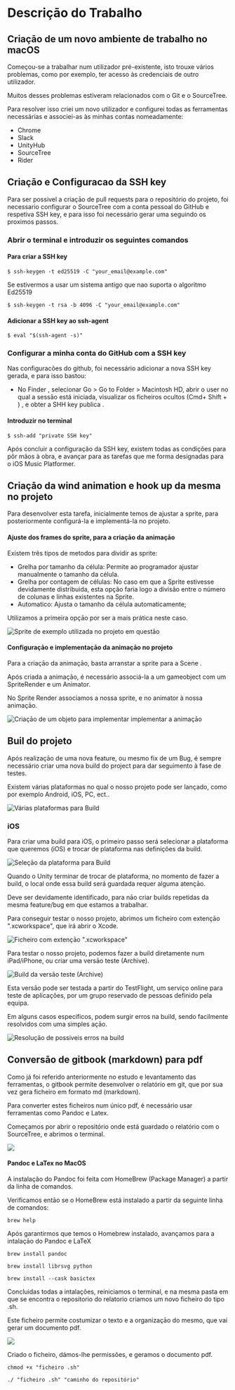 # Descriçāo do Trabalho

## Criaçāo de um novo ambiente de trabalho no macOS

Começou-se a trabalhar num utilizador pré-existente, isto trouxe vários problemas, como por exemplo, ter acesso às credenciais de outro utilizador.

Muitos desses problemas estiveram relacionados com o Git e o SourceTree.

Para resolver isso criei um novo utilizador e configurei todas as ferramentas necessárias e associei-as às minhas contas nomeadamente:

* Chrome
* Slack
* UnityHub
* SourceTree
* Rider

## Criaçāo e Configuracao da SSH key

Para ser possivel a criaçāo de pull requests para o repositório do projeto, foi necessario configurar o SourceTree com a conta pessoal do GitHub e respetiva SSH key, e para isso foi necessário gerar uma seguindo os proximos passos.

### Abrir o terminal e introduzir os seguintes comandos&#x20;

#### Para criar a SSH key

```shell
$ ssh-keygen -t ed25519 -C "your_email@example.com"
```

&#x20; Se estivermos a usar um sistema antigo que nao suporta o algoritmo Ed25519

```shell
$ ssh-keygen -t rsa -b 4096 -C "your_email@example.com"
```

#### Adicionar a SSH key ao ssh-agent

```shell
$ eval "$(ssh-agent -s)"
```

### Configurar a minha conta do GitHub com a SSH key

Nas configuracões do github, foi necessário adicionar a nova SSH key gerada, e para isso bastou:&#x20;

* No Finder <img src="https://help.apple.com/assets/61D4C1B5425F2576373C512A/61D4C1B7425F2576373C5132/pt_PT/058e4af8e726290f491044219d2eee73.png" alt="" data-size="line">, selecionar Go > Go to Folder > Macintosh HD, abrir o user no qual a sessāo está iniciada, visualizar os ficheiros ocultos (Cmd+ Shift + <img src="../.gitbook/assets/computer_key_Greater_than_Period.png" alt="" data-size="line">) , e obter a SHH key publica .

#### Introduzir no terminal&#x20;

```shell
$ ssh-add "private SSH key"
```

Após concluir a configuração da SSH key, existem todas as condições para pôr mãos à obra, e avançar para as tarefas que me forma designadas para o iOS Music Platformer.

## Criaçāo da wind animation e hook up da mesma no projeto

Para desenvolver esta tarefa, inicialmente temos de ajustar a sprite, para posteriormente configurá-la e implementá-la no projeto.

#### Ajuste dos frames do sprite, para a criaçāo da animaçāo

Existem três tipos de metodos para dividir as sprite:

* Grelha por tamanho da célula: Permite ao programador ajustar manualmente o tamanho da célula.
* Grelha por contagem de células: No caso em que a Sprite estivesse devidamente distribuida, esta opção faria logo a divisão entre o número de colunas e linhas existentes na Sprite.
* Automatico: Ajusta o tamanho da célula automaticamente;

Utilizamos a primeira opçāo por ser a mais prática neste caso.

![ Sprite de exemplo utilizada no projeto em questāo](<../.gitbook/assets/Screenshot 2022-05-12 at 11.19.57.png>)

#### Configuraçāo e implementaçāo da animaçāo  no projeto

Para a criaçāo da animaçāo, basta arranstar a sprite para a Scene .

Após criada a animaçāo, é necessário associá-la a um gameobject com um SpriteRender e um Animator.

No Sprite Render associamos a nossa sprite, e no animator à nossa animaçāo.

![Criaçāo de um objeto para implementar implementar a animaçāo](../.gitbook/assets/AnimatonImpl.png)

## Buil do projeto

Após realizaçāo de uma nova feature, ou mesmo fix de um Bug, é sempre necessário criar uma nova build do project para dar seguimento à fase de testes.

Existem várias plataformas no qual o nosso projeto pode ser lançado, como por exemplo Android, iOS, PC, ect..

![Várias plataformas para Build](<../.gitbook/assets/Screenshot 2022-05-16 at 17.10.22.png>)

### iOS

Para criar uma build para iOS, o primeiro passo será selecionar a plataforma que queremos (iOS) e trocar de plataforma nas definições da build.

![Seleçāo da plataforma para Build](<../.gitbook/assets/Screenshot 2022-05-16 at 17.12.43.png>)

Quando o Unity terminar de trocar de plataforma, no momento de fazer a build, o local onde essa build será guardada requer alguma atençāo.

Deve ser devidamente identificado, para nāo criar builds repetidas da mesma feature/bug em que estamos a trabalhar.

Para conseguir testar o nosso projeto, abrimos um ficheiro com extençāo ".xcworkspace", que irá abrir o Xcode.

![Ficheiro com extençāo ".xcworkspace"](<../.gitbook/assets/Screenshot 2022-05-16 at 17.25.56.png>)

Para testar o nosso projeto, podemos fazer a build diretamente num iPad/iPhone, ou criar uma versāo teste (Archive).&#x20;

![Build da versāo teste (Archive)](../.gitbook/assets/Screenshot\_2022-05-17\_at\_14\_23\_07.png)

Esta versāo pode ser testada a partir do TestFlight, um serviço online para teste de aplicações, por um grupo reservado de pessoas definido pela equipa.

Em alguns casos especificos, podem surgir erros na build, sendo facilmente resolvidos com uma simples açāo.

![Resoluçāo de possiveis erros na build](../.gitbook/assets/Screenshot\_2022-05-17\_at\_14\_31\_18.png)

## Conversāo de gitbook (markdown) para pdf

Como já foi referido anteriormente no estudo e levantamento das ferramentas, o gitbook permite desenvolver o relatório em git, que por sua vez gera ficheiro em formato md (markdown).

Para converter estes ficheiros num único pdf, é necessário usar ferramentas como Pandoc e Latex.

Começamos por abrir o repositório onde está guardado o relatório com o SourceTree, e abrimos o terminal.

![](<../.gitbook/assets/Screenshot 2022-06-02 at 10.47.25.png>)

#### Pandoc e LaTex no MacOS

A instalação do Pandoc foi feita com HomeBrew (Package Manager) a partir da linha de comandos.

Verificamos entāo se o HomeBrew está instalado a partir da seguinte linha de comandos:

```
brew help
```

Após garantirmos que temos o Homebrew instalado, avançamos para a intalaçāo do Pandoc e LaTeX

```
brew install pandoc
```

```
brew install librsvg python 
```

```
brew install --cask basictex
```

Concluidas todas a intalações, reiniciamos o terminal, e na mesma pasta em que se encontra o repositorio do relatorio criamos um novo ficheiro do tipo .sh.

Este ficheiro permite costumizar o texto e a organizaçāo do mesmo, que vai gerar um documento pdf.

![](<../.gitbook/assets/Screenshot 2022-06-02 at 11.38.11.png>)

Criado o ficheiro, dámos-lhe permissões, e geramos o documento pdf.

```
chmod +x "ficheiro .sh"
```

```
./ "ficheiro .sh" "caminho do repositório"
```

